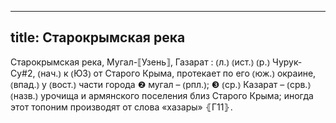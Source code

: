 
---
title: Старокрымская река
---
Старокрымская река, Мугал-⟦Узень⟧, Газарат
: ⦅л.⦆ ⦅ист.⦆ ⦅р.⦆ Чурук-Су#2, ⦅нач.⦆ к ⦅ЮЗ⦆ от Старого Крыма, протекает по его ⦅юж.⦆ окраине, ⦅впад.⦆ у ⦅вост.⦆ части города ❷ мугал – ⦅рпл.⦆; ❸ ⦅ср.⦆ Казарат – ⦅срв.⦆ ⦅назв.⦆ урочища и армянского поселения близ Старого Крыма; иногда этот топоним производят от слова «хазары» ⦃Г11⦄.
